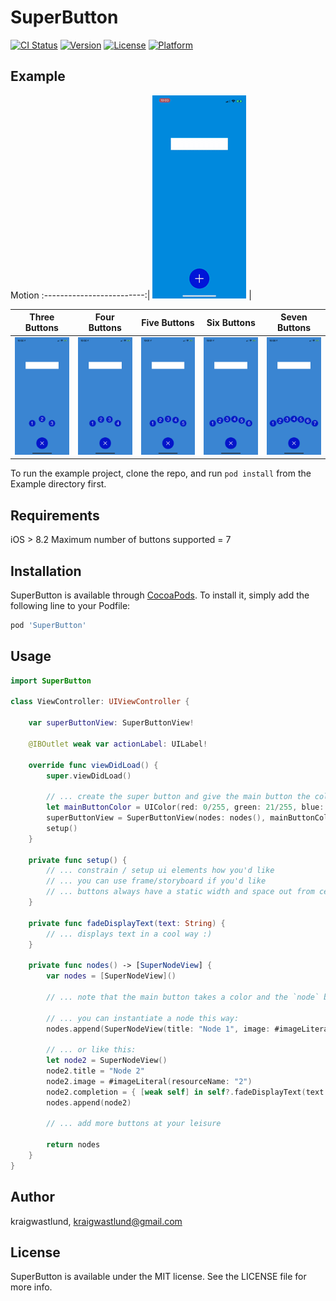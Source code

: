 # SuperButton

[![CI Status](https://img.shields.io/travis/kraigwastlund/SuperButton.svg?style=flat)](https://travis-ci.org/kraigwastlund/SuperButton)
[![Version](https://img.shields.io/cocoapods/v/SuperButton.svg?style=flat)](https://cocoapods.org/pods/SuperButton)
[![License](https://img.shields.io/cocoapods/l/SuperButton.svg?style=flat)](https://cocoapods.org/pods/SuperButton)
[![Platform](https://img.shields.io/cocoapods/p/SuperButton.svg?style=flat)](https://cocoapods.org/pods/SuperButton)

## Example

Motion
:-------------------------:|
![picture](https://raw.githubusercontent.com/KraigWastlund/SuperButton/master/ReadmeResources/example_150_half.gif) |


Three Buttons | Four Buttons | Five Buttons | Six Buttons | Seven Buttons
:-------------------------:|:-------------------------:|:-------------------------:|:-------------------------:|:-------------------------:
<img src="ReadmeResources/3.png" width="150">  |  <img src="ReadmeResources/4.png" width="150">  |  <img src="ReadmeResources/5.png" width="150">  |  <img src="ReadmeResources/6.png" width="150">  |  <img src="ReadmeResources/7.png" width="150"> 

To run the example project, clone the repo, and run `pod install` from the Example directory first.

## Requirements
iOS > 8.2
Maximum number of buttons supported = 7

## Installation

SuperButton is available through [CocoaPods](https://cocoapods.org). To install
it, simply add the following line to your Podfile:

```ruby
pod 'SuperButton'
```

## Usage
```swift
import SuperButton

class ViewController: UIViewController {

    var superButtonView: SuperButtonView!

    @IBOutlet weak var actionLabel: UILabel!

    override func viewDidLoad() {
        super.viewDidLoad()

        // ... create the super button and give the main button the color you'd like
        let mainButtonColor = UIColor(red: 0/255, green: 21/255, blue: 211/255, alpha: 1.0)
        superButtonView = SuperButtonView(nodes: nodes(), mainButtonColor: mainButtonColor)
        setup()
    }

    private func setup() {
        // ... constrain / setup ui elements how you'd like
        // ... you can use frame/storyboard if you'd like
        // ... buttons always have a static width and space out from center
    }

    private func fadeDisplayText(text: String) {
        // ... displays text in a cool way :)
    }

    private func nodes() -> [SuperNodeView] {
        var nodes = [SuperNodeView]()

        // ... note that the main button takes a color and the `node` buttons take an image.

        // ... you can instantiate a node this way:
        nodes.append(SuperNodeView(title: "Node 1", image: #imageLiteral(resourceName: "1"), completion: { [weak self] in self?.fadeDisplayText(text: "Node 1 Triggered") }))

        // ... or like this:
        let node2 = SuperNodeView()
        node2.title = "Node 2"
        node2.image = #imageLiteral(resourceName: "2")
        node2.completion = { [weak self] in self?.fadeDisplayText(text: "Node 2 Triggered") }
        nodes.append(node2)

        // ... add more buttons at your leisure

        return nodes
    }
}
```

## Author

kraigwastlund, kraigwastlund@gmail.com

## License

SuperButton is available under the MIT license. See the LICENSE file for more info.

